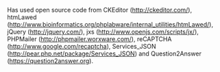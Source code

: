 Has used open source code from CKEditor (http://ckeditor.com/), htmLawed (http://www.bioinformatics.org/phplabware/internal_utilities/htmLawed/), jQuery (http://jquery.com/), jxs (http://www.openjs.com/scripts/jx/), PHPMailer (http://phpmailer.worxware.com/), reCAPTCHA (http://www.google.com/recaptcha), Services_JSON (http://pear.php.net/package/Services_JSON) and Question2Answer (https://question2answer.org).